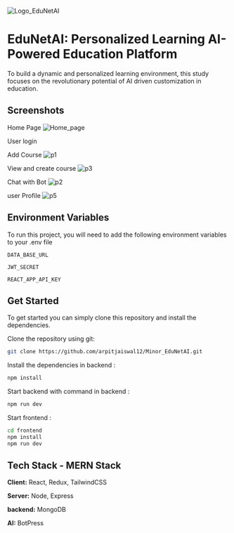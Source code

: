 
![Logo_EduNetAI](https://github.com/arpitjaiswal12/Minor_EduNetAI/assets/97618151/105fc4c3-afa1-4bed-bb4f-045290a2f29a)

# EduNetAI: Personalized Learning AI-Powered Education Platform

To build a dynamic and personalized learning environment, this study focuses on the revolutionary potential of AI driven customization in education.

## Screenshots

Home Page
![Home_page](https://github.com/arpitjaiswal12/Minor_EduNetAI/assets/97618151/3d753e8d-85a4-4993-a09f-15ed0f9838e6)

User login 


Add Course
![p1](https://github.com/arpitjaiswal12/Minor_EduNetAI/assets/97618151/2b4763a1-ede2-4faa-a818-4118607e0fbc)

View and create course
![p3](https://github.com/arpitjaiswal12/Minor_EduNetAI/assets/97618151/4159f6e3-a540-408b-bec6-341828f6ba18)

Chat with Bot
![p2](https://github.com/arpitjaiswal12/Minor_EduNetAI/assets/97618151/e7259695-3bb9-4cad-885f-38050fc344c1)

user Profile
![p5](https://github.com/arpitjaiswal12/Minor_EduNetAI/assets/97618151/5f495bc3-d19f-49f1-8d29-dfdc6b10894b)



## Environment Variables

To run this project, you will need to add the following environment variables to your .env file

`DATA_BASE_URL`

`JWT_SECRET`

`REACT_APP_API_KEY`


## Get Started

To get started you can simply clone this repository and install the dependencies.

Clone the repository using git:
```bash
git clone https://github.com/arpitjaiswal12/Minor_EduNetAI.git

```

Install the dependencies in backend :
```bash
npm install
```

Start backend with command in backend :
```bash
npm run dev 
``` 


Start frontend :
```bash
cd frontend
npm install
npm run dev
```


## Tech Stack - MERN Stack

**Client:** React, Redux, TailwindCSS

**Server:** Node, Express

**backend:** MongoDB 

**AI:** BotPress


